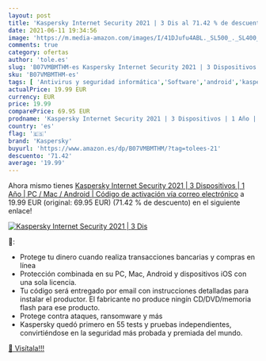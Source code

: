 ```yaml
---
layout: post
title: 'Kaspersky Internet Security 2021 | 3 Dis al 71.42 % de descuento'
date: 2021-06-11 19:34:56
image: 'https://m.media-amazon.com/images/I/41DJufu4ABL._SL500_._SL400_.jpg'
comments: true
category: ofertas
author: 'tole.es'
slug: 'B07VMBMTHM-es Kaspersky Internet Security 2021 | 3 Dispositivos | 1 Año...'
sku: 'B07VMBMTHM-es'
tags: [ 'Antivirus y seguridad informática','Software','android','kaspersky', ]
actualPrice: 19.99 EUR
currency: EUR
price: 19.99
comparePrice: 69.95 EUR
prodname: 'Kaspersky Internet Security 2021 | 3 Dispositivos | 1 Año | PC / Mac / Android | Código de activación vía correo electrónico'
country: 'es'
flag: '🇪🇸'
brand: 'Kaspersky'
buyurl: 'https://www.amazon.es/dp/B07VMBMTHM/?tag=tolees-21'
descuento: '71.42'
average: '19.99'
---
```


Ahora mismo tienes [Kaspersky Internet Security 2021 | 3 Dispositivos | 1 Año | PC / Mac / Android | Código de activación vía correo electrónico](https://www.amazon.es/dp/B07VMBMTHM/?tag=tolees-21) a 19.99 EUR (original: 69.95 EUR) (71.42 %  de descuento) en el siguiente enlace!

[![Kaspersky Internet Security 2021 | 3 Dis](https://m.media-amazon.com/images/I/41DJufu4ABL._SL500_._SL400_.jpg)](https://www.amazon.es/dp/B07VMBMTHM/?tag=tolees-21)

🔎:

- Protege tu dinero cuando realiza transacciones bancarias y compras en línea
- Protección combinada en su PC, Mac, Android y dispositivos iOS con una sola licencia.
- Tu código será entregado por email con instrucciones detalladas para instalar el productor. El fabricante no produce ningín CD/DVD/memoria flash para ese producto.
- Protege contra ataques, ransomware y más
- Kaspersky quedó primero en 55 tests y pruebas independientes, convirtiéndose en la seguridad más probada y premiada del mundo.

[🛒 Visítala!!!](https://www.amazon.es/dp/B07VMBMTHM/?tag=tolees-21)
